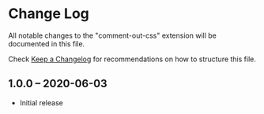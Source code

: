 # Change Log

All notable changes to the "comment-out-css" extension will be documented in this file.

Check [Keep a Changelog](http://keepachangelog.com/) for recommendations on how to structure this file.

## 1.0.0 – 2020-06-03

- Initial release
